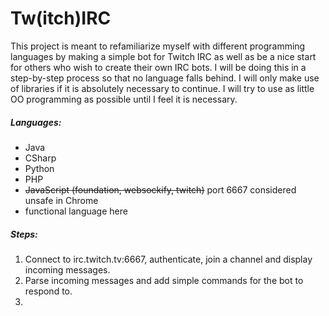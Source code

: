 # Tw(itch)IRC

This project is meant to refamiliarize myself with different programming languages by making a simple bot for Twitch IRC as well as be a nice start for others who wish to create their own IRC bots.
I will be doing this in a step-by-step process so that no language falls behind. 
I will only make use of libraries if it is absolutely necessary to continue.
I will try to use as little OO programming as possible until I feel it is necessary.

##### Languages:
- Java
- CSharp
- Python
- PHP
- ~~JavaScript (foundation, websockify, twitch)~~ port 6667 considered unsafe in Chrome
- functional language here

##### Steps:
1. Connect to irc.twitch.tv:6667, authenticate, join a channel and display incoming messages.
2. Parse incoming messages and add simple commands for the bot to respond to.
3. 
